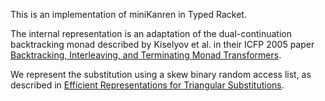 This is an implementation of miniKanren in Typed Racket. 

The internal representation is an adaptation of the dual-continuation 
backtracking monad described by Kiselyov et al. in their ICFP 2005 paper [Backtracking, Interleaving, and Terminating Monad Transformers](http://homes.sice.indiana.edu/ccshan/logicprog/LogicT-icfp2005.pdf).

We represent the substitution using a skew binary random access list, as described in [Efficient Representations for Triangular Substitutions](https://www.researchgate.net/publication/238089215_Efficient_representations_for_triangular_substitutions_A_comparison_in_miniKanren).
